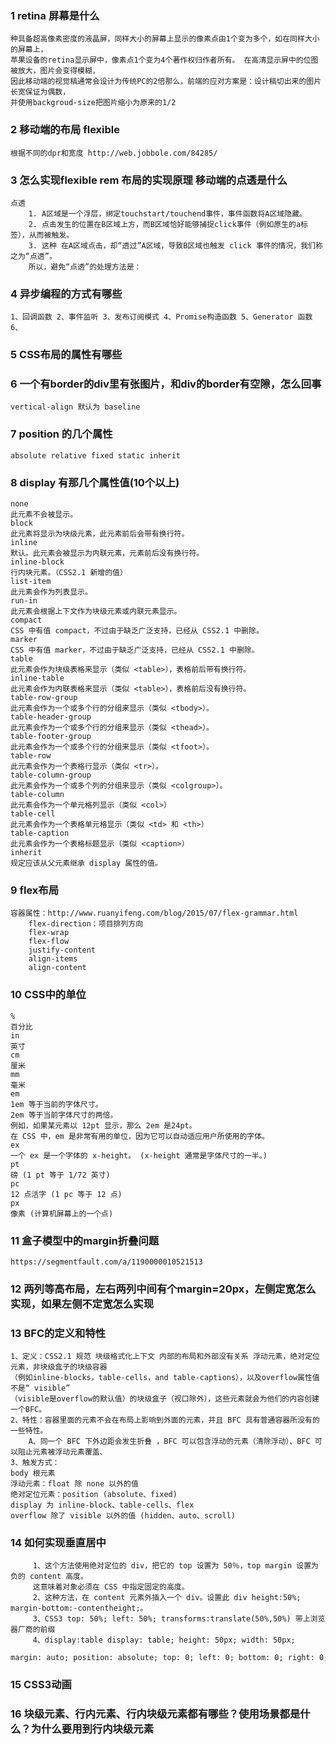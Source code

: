 ### 1 retina 屏幕是什么
    种具备超高像素密度的液晶屏，同样大小的屏幕上显示的像素点由1个变为多个，如在同样大小的屏幕上，
    苹果设备的retina显示屏中，像素点1个变为4个著作权归作者所有。 在高清显示屏中的位图被放大，图片会变得模糊，
    因此移动端的视觉稿通常会设计为传统PC的2倍那么，前端的应对方案是：设计稿切出来的图片长宽保证为偶数，
    并使用backgroud-size把图片缩小为原来的1/2
### 2 移动端的布局 flexible
    根据不同的dpr和宽度 http://web.jobbole.com/84285/
### 3 怎么实现flexible rem 布局的实现原理 移动端的点透是什么
    点透
        1. A区域是一个浮层，绑定touchstart/touchend事件，事件函数将A区域隐藏。
        2. 点击发生的位置在B区域上方，而B区域恰好能够捕捉click事件（例如原生的a标签），从而被触发。
        3. 这种 在A区域点击，却“透过”A区域，导致B区域也触发 click 事件的情况，我们称之为“点透”。
        所以，避免“点透”的处理方法是：
### 4 异步编程的方式有哪些
    1、回调函数 2、事件监听 3、发布订阅模式 4、Promise构造函数 5、Generator 函数 6、
### 5 CSS布局的属性有哪些
     
### 6 一个有border的div里有张图片，和div的border有空隙，怎么回事
    vertical-align 默认为 baseline 
### 7 position 的几个属性
    absolute relative fixed static inherit
### 8 display 有那几个属性值(10个以上)
    none
    此元素不会被显示。
    block
    此元素将显示为块级元素，此元素前后会带有换行符。
    inline
    默认。此元素会被显示为内联元素，元素前后没有换行符。
    inline-block
    行内块元素。（CSS2.1 新增的值）
    list-item
    此元素会作为列表显示。
    run-in
    此元素会根据上下文作为块级元素或内联元素显示。
    compact
    CSS 中有值 compact，不过由于缺乏广泛支持，已经从 CSS2.1 中删除。
    marker
    CSS 中有值 marker，不过由于缺乏广泛支持，已经从 CSS2.1 中删除。
    table
    此元素会作为块级表格来显示（类似 <table>），表格前后带有换行符。
    inline-table
    此元素会作为内联表格来显示（类似 <table>），表格前后没有换行符。
    table-row-group
    此元素会作为一个或多个行的分组来显示（类似 <tbody>）。
    table-header-group
    此元素会作为一个或多个行的分组来显示（类似 <thead>）。
    table-footer-group
    此元素会作为一个或多个行的分组来显示（类似 <tfoot>）。
    table-row
    此元素会作为一个表格行显示（类似 <tr>）。
    table-column-group
    此元素会作为一个或多个列的分组来显示（类似 <colgroup>）。
    table-column 
    此元素会作为一个单元格列显示（类似 <col>）
    table-cell
    此元素会作为一个表格单元格显示（类似 <td> 和 <th>）
    table-caption
    此元素会作为一个表格标题显示（类似 <caption>）
    inherit
    规定应该从父元素继承 display 属性的值。
### 9 flex布局
    容器属性：http://www.ruanyifeng.com/blog/2015/07/flex-grammar.html
        flex-direction：项目排列方向
        flex-wrap
        flex-flow
        justify-content
        align-items
        align-content
### 10 CSS中的单位
    %
    百分比
    in
    英寸
    cm
    厘米
    mm
    毫米
    em
    1em 等于当前的字体尺寸。
    2em 等于当前字体尺寸的两倍。
    例如，如果某元素以 12pt 显示，那么 2em 是24pt。
    在 CSS 中，em 是非常有用的单位，因为它可以自动适应用户所使用的字体。
    ex
    一个 ex 是一个字体的 x-height。 (x-height 通常是字体尺寸的一半。)
    pt
    磅 (1 pt 等于 1/72 英寸)
    pc
    12 点活字 (1 pc 等于 12 点)
    px
    像素 (计算机屏幕上的一个点)
### 11 盒子模型中的margin折叠问题 
    https://segmentfault.com/a/1190000010521513
### 12 两列等高布局，左右两列中间有个margin=20px，左侧定宽怎么实现，如果左侧不定宽怎么实现
### 13 BFC的定义和特性 
    1、定义：CSS2.1 规范 块级格式化上下文 内部的布局和外部没有关系 浮动元素，绝对定位元素，非块级盒子的块级容器
    （例如inline-blocks，table-cells，and table-captions），以及overflow属性值不是“ visible”
    （visible是overflow的默认值）的块级盒子（视口除外），这些元素就会为他们的内容创建一个BFC。
    2、特性：容器里面的元素不会在布局上影响到外面的元素，并且 BFC 具有普通容器所没有的一些特性。
        A、同一个 BFC 下外边距会发生折叠 ，BFC 可以包含浮动的元素（清除浮动）、BFC 可以阻止元素被浮动元素覆盖、
    3、触发方式：
    body 根元素
    浮动元素：float 除 none 以外的值
    绝对定位元素：position (absolute、fixed)
    display 为 inline-block、table-cells、flex
    overflow 除了 visible 以外的值 (hidden、auto、scroll)    
### 14 如何实现垂直居中
         1、这个方法使用绝对定位的 div，把它的 top 设置为 50％，top margin 设置为负的 content 高度。
         这意味着对象必须在 CSS 中指定固定的高度。
         2、这种方法，在 content 元素外插入一个 div。设置此 div height:50%; margin-bottom:-contentheight;。 
         3、CSS3 top: 50%; left: 50%; transforms:translate(50%,50%) 带上浏览器厂商的前缀
         4、display:table display: table; height: 50px; width: 50px; 
         margin: auto; position: absolute; top: 0; left: 0; bottom: 0; right: 0;  
### 15 CSS3动画
### 16 块级元素、行内元素、行内块级元素都有哪些？使用场景都是什么？为什么要用到行内块级元素          